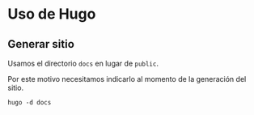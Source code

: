 # Uso de Hugo

## Generar sitio

Usamos el directorio `docs` en lugar de `public`.

Por este motivo necesitamos indicarlo al momento de la generación del sitio.

```
hugo -d docs
```